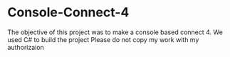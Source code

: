 # Console-Connect-4
The objective of this project was to make a console based connect 4. We used C# to build the project
Please do not copy my work with my authorizaion
